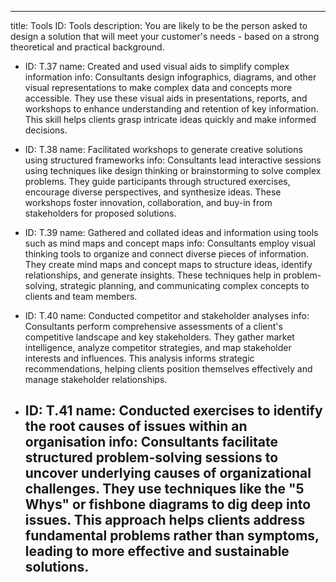---

title: Tools
ID: Tools
description: You are likely to be the person asked to design a solution that will meet your customer's needs - based on a strong theoretical and practical background.

- ID: T.37
  name: Created and used visual aids to simplify complex information
  info: Consultants design infographics, diagrams, and other visual representations to make complex data and concepts more accessible. They use these visual aids in presentations, reports, and workshops to enhance understanding and retention of key information. This skill helps clients grasp intricate ideas quickly and make informed decisions.

- ID: T.38
  name: Facilitated workshops to generate creative solutions using structured frameworks
  info: Consultants lead interactive sessions using techniques like design thinking or brainstorming to solve complex problems. They guide participants through structured exercises, encourage diverse perspectives, and synthesize ideas. These workshops foster innovation, collaboration, and buy-in from stakeholders for proposed solutions.

- ID: T.39
  name: Gathered and collated ideas and information using tools such as mind maps and concept maps
  info: Consultants employ visual thinking tools to organize and connect diverse pieces of information. They create mind maps and concept maps to structure ideas, identify relationships, and generate insights. These techniques help in problem-solving, strategic planning, and communicating complex concepts to clients and team members.

- ID: T.40
  name: Conducted competitor and stakeholder analyses
  info: Consultants perform comprehensive assessments of a client's competitive landscape and key stakeholders. They gather market intelligence, analyze competitor strategies, and map stakeholder interests and influences. This analysis informs strategic recommendations, helping clients position themselves effectively and manage stakeholder relationships.

- ID: T.41
  name: Conducted exercises to identify the root causes of issues within an organisation
  info: Consultants facilitate structured problem-solving sessions to uncover underlying causes of organizational challenges. They use techniques like the "5 Whys" or fishbone diagrams to dig deep into issues. This approach helps clients address fundamental problems rather than symptoms, leading to more effective and sustainable solutions.
  ---